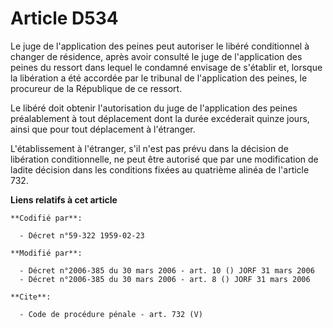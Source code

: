 # Article D534

Le juge de l'application des peines peut autoriser le libéré conditionnel à changer de résidence, après avoir consulté le
juge de l'application des peines du ressort dans lequel le condamné envisage de s'établir et, lorsque la libération a été
accordée par le tribunal de l'application des peines, le procureur de la République de ce ressort. 

Le libéré doit obtenir l'autorisation du juge de l'application des peines préalablement à tout déplacement dont la durée
excéderait quinze jours, ainsi que pour tout déplacement à l'étranger. 

L'établissement à l'étranger, s'il n'est pas prévu dans la décision de libération conditionnelle, ne peut être autorisé que
par une modification de ladite décision dans les conditions fixées au quatrième alinéa de l'article 732.

**Liens relatifs à cet article**

	**Codifié par**:

	  - Décret n°59-322 1959-02-23

	**Modifié par**:

	  - Décret n°2006-385 du 30 mars 2006 - art. 10 () JORF 31 mars 2006
	  - Décret n°2006-385 du 30 mars 2006 - art. 8 () JORF 31 mars 2006

	**Cite**:

	  - Code de procédure pénale - art. 732 (V)
